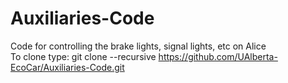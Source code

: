 # Auxiliaries-Code
Code for controlling the brake lights, signal lights, etc on Alice
<br>To clone type: git clone --recursive https://github.com/UAlberta-EcoCar/Auxiliaries-Code.git  <br />
